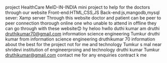project HealthCare MeID-IN-INDIA mini project
to help for the doctors through our website
Front-end:HTML,CSS,JS
Back-end:js,mangodb,mysql
sever: Xamp server
Through this website doctor and patient can be peer to peer connection thorough online
one who unable to attend in offline they can go through with these website😊
hy heloo hwllo duthi kumar
am druthi druthikumar70@gmail.com
information science engineering Tumkur 
druthi kumar from information science engineering  druthikumar 70 information about the best for the project not for me and technology Tumkur s mal near shridevi institution of engineerproing and technology 
druthi kumar Tumkur 
druthikumar@gmail.com contact me for any enquiries 
contract k me
